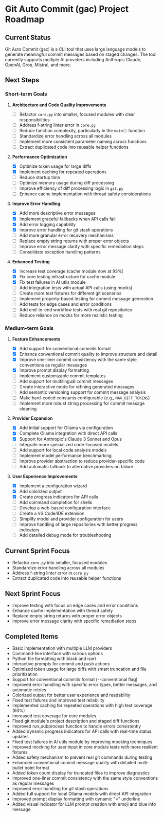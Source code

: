 # Git Auto Commit (gac) Project Roadmap

## Current Status

Git Auto Commit (gac) is a CLI tool that uses large language models to generate meaningful commit messages based on staged changes. The tool currently supports multiple AI providers including Anthropic Claude, OpenAI, Groq, Mistral, and more.

## Next Steps

### Short-term Goals

1. **Architecture and Code Quality Improvements**

   - [ ] Refactor `core.py` into smaller, focused modules with clear responsibilities
   - [ ] Address f-string linter error in `core.py`
   - [ ] Reduce function complexity, particularly in the `main()` function
   - [ ] Standardize error handling across all modules
   - [ ] Implement more consistent parameter naming across functions
   - [ ] Extract duplicated code into reusable helper functions

2. **Performance Optimization**

   - [x] Optimize token usage for large diffs
   - [x] Implement caching for repeated operations
   - [ ] Reduce startup time
   - [ ] Optimize memory usage during diff processing
   - [ ] Improve efficiency of diff processing logic in `git.py`
   - [ ] Enhance cache implementation with thread safety considerations

3. **Improve Error Handling**

   - [x] Add more descriptive error messages
   - [x] Implement graceful fallbacks when API calls fail
   - [x] Add error logging capability
   - [x] Improve error handling for git stash operations
   - [ ] Add more granular error recovery mechanisms
   - [ ] Replace empty string returns with proper error objects
   - [ ] Improve error message clarity with specific remediation steps
   - [ ] Consolidate exception handling patterns

4. **Enhanced Testing**

   - [x] Increase test coverage (cache module now at 93%)
   - [x] Fix core testing infrastructure for cache module
   - [x] Fix test failures in AI utils module
   - [ ] Add integration tests with actual API calls (using mocks)
   - [ ] Create more test fixtures for different git scenarios
   - [ ] Implement property-based testing for commit message generation
   - [ ] Add tests for edge cases and error conditions
   - [ ] Add end-to-end workflow tests with real git repositories
   - [ ] Reduce reliance on mocks for more realistic testing

### Medium-term Goals

1. **Feature Enhancements**

   - [x] Add support for conventional commits format
   - [x] Enhance conventional commit quality to improve structure and detail
   - [x] Improve one-liner commit consistency with the same style conventions as regular messages
   - [x] Improve prompt display formatting
   - [ ] Implement customizable commit templates
   - [ ] Add support for multilingual commit messages
   - [ ] Create interactive mode for refining generated messages
   - [ ] Add semantic versioning support for commit message analysis
   - [ ] Make hard-coded constants configurable (e.g., `MAX_DIFF_TOKENS`)
   - [ ] Implement more robust string processing for commit message cleaning

2. **Provider Expansion**

   - [x] Add initial support for Ollama via configuration
   - [x] Complete Ollama integration with direct API calls
   - [x] Support for Anthropic's Claude 3 Sonnet and Opus
   - [ ] Integrate more specialized code-focused models
   - [ ] Add support for local code analysis models
   - [ ] Implement model performance benchmarking
   - [ ] Improve provider abstraction to reduce provider-specific code
   - [ ] Add automatic fallback to alternative providers on failure

3. **User Experience Improvements**
   - [x] Implement a configuration wizard
   - [x] Add colorized output
   - [x] Create progress indicators for API calls
   - [ ] Add command completion for shells
   - [ ] Develop a web-based configuration interface
   - [ ] Create a VS Code/IDE extension
   - [ ] Simplify model and provider configuration for users
   - [ ] Improve handling of large repositories with better progress indicators
   - [ ] Add detailed debug mode for troubleshooting

## Current Sprint Focus

- Refactor `core.py` into smaller, focused modules
- Standardize error handling across all modules
- Address f-string linter error in `core.py`
- Extract duplicated code into reusable helper functions

## Next Sprint Focus

- Improve testing with focus on edge cases and error conditions
- Enhance cache implementation with thread safety
- Replace empty string returns with proper error objects
- Improve error message clarity with specific remediation steps

## Completed Items

- Basic implementation with multiple LLM providers
- Command-line interface with various options
- Python file formatting with black and isort
- Interactive prompts for commit and push actions
- Optimized token usage for large diffs with smart truncation and file prioritization
- Support for conventional commits format (--conventional flag)
- Improved error handling with specific error types, better messages, and automatic retries
- Colorized output for better user experience and readability
- Fixed test failures and improved test reliability
- Implemented caching for repeated operations with high test coverage (93%)
- Increased test coverage for core modules
- Fixed git module's project description and staged diff functions
- Improved run_subprocess function to handle errors consistently
- Added dynamic progress indicators for API calls with real-time status updates
- Fixed test failures in AI utils module by improving mocking techniques
- Improved mocking for user input in core module tests with more resilient fixtures
- Added safety mechanism to prevent real git commands during testing
- Enhanced conventional commit message quality with detailed multi-bullet point format
- Added token count display for truncated files to improve diagnostics
- Improved one-liner commit consistency with the same style conventions as regular messages
- Improved error handling for git stash operations
- Added full support for local Ollama models with direct API integration
- Improved prompt display formatting with dynamic "=" underline
- Added visual indicator for LLM prompt creation with emoji and blue info message
